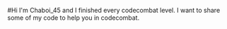 #Hi I'm Chaboi_45 and I finished every codecombat level.
I want to share some of my code to help you in codecombat.

